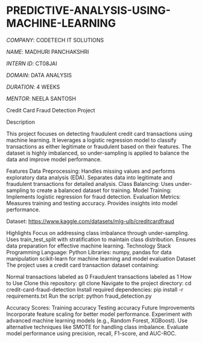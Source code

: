 # PREDICTIVE-ANALYSIS-USING-MACHINE-LEARNING

*COMPANY*: CODETECH IT SOLUTIONS

*NAME*: MADHURI PANCHAKSHRI

*INTERN ID*: CT08JAI

*DOMAIN*: DATA ANALYSIS

*DURATION*: 4 WEEKS

*MENTOR*: NEELA SANTOSH

Credit Card Fraud Detection Project

Description

This project focuses on detecting fraudulent credit card transactions using machine learning. It leverages a logistic regression model to classify transactions as either legitimate or fraudulent based on their features. The dataset is highly imbalanced, so under-sampling is applied to balance the data and improve model performance.

Features
Data Preprocessing:
Handles missing values and performs exploratory data analysis (EDA).
Separates data into legitimate and fraudulent transactions for detailed analysis.
Class Balancing:
Uses under-sampling to create a balanced dataset for training.
Model Training:
Implements logistic regression for fraud detection.
Evaluation Metrics:
Measures training and testing accuracy.
Provides insights into model performance.

Dataset: https://www.kaggle.com/datasets/mlg-ulb/creditcardfraud

Highlights
Focus on addressing class imbalance through under-sampling.
Uses train_test_split with stratification to maintain class distribution.
Ensures data preparation for effective machine learning.
Technology Stack
Programming Language: Python
Libraries:
numpy, pandas for data manipulation
scikit-learn for machine learning and model evaluation
Dataset
The project uses a credit card transaction dataset containing:

Normal transactions labeled as 0
Fraudulent transactions labeled as 1
How to Use
Clone this repository:
git clone <repository-url>
Navigate to the project directory:
cd credit-card-fraud-detection
Install required dependencies:
pip install -r requirements.txt
Run the script:
python fraud_detection.py

Accuracy Scores:
Training accuracy
Testing accuracy
Future Improvements
Incorporate feature scaling for better model performance.
Experiment with advanced machine learning models (e.g., Random Forest, XGBoost).
Use alternative techniques like SMOTE for handling class imbalance.
Evaluate model performance using precision, recall, F1-score, and AUC-ROC.
